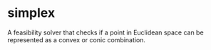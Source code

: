 # simplex
A feasibility solver that checks if a point in Euclidean space can be represented as a convex or conic combination.
